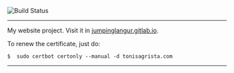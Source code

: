 ![Build Status](https://gitlab.com/pages/hugo/badges/master/build.svg)

---

My website project. Visit it in [jumpinglangur.gitlab.io](http://jumpinglangur.gitlab.io).

To renew the certificate, just do:

```
$  sudo certbot certonly --manual -d tonisagrista.com
```
---
